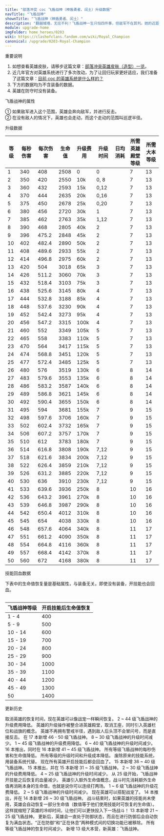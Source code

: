 ```yaml
---
title: "部落冲突 coc 飞盾战神（神盾勇者、闰土）升级数据"
navTitle: "飞盾战神"
shownTitle: "飞盾战神（神盾勇者、闰土）"
description: "翻越城墙，无往不利！飞盾战神一生只怕四件事，但敌军不在其列。她的近距离攻击非常适合用来摧毁近处的防御建筑。"
module: upgrade-home
imgFolder: home_heroes/0203
wiki: https://clashofclans.fandom.com/wiki/Royal_Champion
canonical: /upgrade/0203-Royal-Champion
---
```


<UnitInfo :folder="$frontmatter.imgFolder" imgSrc="Royal_Champion_info.png" :imgAlt="$frontmatter.navTitle" :description="$frontmatter.description" />

<SmallTitle>重要说明</SmallTitle>

1. 如想查看英雄皮肤，请移步这篇文章：[部落冲突英雄皮肤（造型）一览](/p/6540)。
2. 近几年官方对英雄系统进行了多次改动，为了让回归玩家更好适应，我们准备了这篇文章：[目前 coc 的英雄系统是什么样的？](/p/6827)
3. 下方的数据均为不含装备的数据。
4. 英雄在防守时没有装备。

<SmallTitle>飞盾战神的属性</SmallTitle>

<UnitProperties>
    <UnitProperty pKey="英雄类型" pValue="地面远程单位" />
    <UnitProperty pKey="攻击偏好" pValue="防御建筑 (偏好类型 2)" :isDefensePreferredTroop="true" />
    <UnitProperty pKey="伤害类型" pValue="单体伤害" />
    <UnitProperty pKey="攻击的目标" pValue="地面和空中目标" />
    <UnitProperty pKey="占据人口" pValue="25" />
    <UnitProperty pKey="移动速度" pValue="3 格/秒" />
    <UnitProperty pKey="攻击速度" pValue="1.2 秒/次" />
    <UnitProperty pKey="攻击距离" pValue="3 格" />
    <UnitProperty pKey="所需大本等级" pValue="13" />
    <UnitProperty pKey="搜索半径" pValue="10 格<sup>①</sup>" />
    <UnitProperty pKey="巡逻半径" pValue="3 格<sup>②</sup>" />
</UnitProperties>

① 如果敌军进入这个范围，英雄会奔向敌军，并进行反击。<br>
② 在没有敌人的情况下，英雄也会走动，而这个走动的范围叫巡逻半径。

<SmallTitle>升级数据</SmallTitle>

<script setup>
const tableExtraInfo = [
    {
        "column": 4,
        "type": "cost",
        "gpClass": "building",
        "icon": "Dark_Elixir"
    },
    {
        "column": 5,
        "type": "time",
        "gpClass": "building"
    },
    {
        "column": 6,
        "type": "dailyCost",
        "icon": "Dark_Elixir"
    }
];
</script>

<UnitTable :tableExtraInfo="tableExtraInfo">

| 等级 |每秒伤害|每次伤害|生命值 |升级费用|升级时间|日均消耗|所需英雄<br>殿堂等级|所需<br>大本等级|
| ---  |  ---  |  ---  |  ---  |  ---  |  ---  |   ---  |       ---        |      ---      |
|   1  |  340  | 408   |  2508 |     0 |  0    |        |         7        |       13      |
|   2  |  350  | 420   |  2550 |   10k |  0, 8 |        |         7        |       13      |
|   3  |  360  | 432   |  2593 |   15k |  0,12 |        |         7        |       13      |
|   4  |  370  | 444   |  2635 |   20k |  0,16 |        |         7        |       13      |
|   5  |  375  | 450   |  2678 |   25k |  0,20 |        |         7        |       13      |
|   6  |  380  | 456   |  2720 |   30k |  1    |        |         7        |       13      |
|   7  |  385  | 462   |  2763 |   35k |  1,12 |        |         7        |       13      |
|   8  |  390  | 468   |  2805 |   40k |  2    |        |         7        |       13      |
|   9  |  396  | 475.2 |  2848 |   45k |  2    |        |         7        |       13      |
|  10  |  402  | 482.4 |  2890 |   50k |  2    |        |         7        |       13      |
|  11  |  408  | 489.6 |  2933 |   55k |  2    |        |         7        |       13      |
|  12  |  414  | 496.8 |  2975 |   60k |  2    |        |         7        |       13      |
|  13  |  420  | 504   |  3018 |   65k |  3    |        |         7        |       13      |
|  14  |  426  | 511.2 |  3060 |   70k |  3    |        |         7        |       13      |
|  15  |  432  | 518.4 |  3103 |   75k |  3    |        |         7        |       13      |
|  16  |  438  | 525.6 |  3145 |   80k |  4    |        |         7        |       13      |
|  17  |  444  | 532.8 |  3188 |   85k |  4    |        |         7        |       13      |
|  18  |  448  | 537.6 |  3230 |   90k |  4    |        |         7        |       13      |
|  19  |  452  | 542.4 |  3273 |   95k |  4    |        |         7        |       13      |
|  20  |  456  | 547.2 |  3315 |  100k |  4    |        |         7        |       13      |
|  21  |  460  | 552   |  3349 |  105k |  5    |        |         7        |       13      |
|  22  |  465  | 558   |  3383 |  110k |  5    |        |         7        |       13      |
|  23  |  470  | 564   |  3417 |  115k |  5    |        |         7        |       13      |
|  24  |  474  | 568.8 |  3451 |  120k |  5    |        |         7        |       13      |
|  25  |  477  | 572.4 |  3485 |  125k |  5    |        |         7        |       13      |
|  26  |  480  | 576   |  3519 |  130k |  6    |        |         8        |       14      |
|  27  |  483  | 579.6 |  3553 |  135k |  6    |        |         8        |       14      |
|  28  |  486  | 583.2 |  3587 |  140k |  6    |        |         8        |       14      |
|  29  |  489  | 586.8 |  3621 |  145k |  6    |        |         8        |       14      |
|  30  |  492  | 590.4 |  3655 |  150k |  6    |        |         8        |       14      |
|  31  |  495  | 594   |  3681 |  155k |  7    |        |         9        |       15      |
|  32  |  498  | 597.6 |  3706 |  160k |  7    |        |         9        |       15      |
|  33  |  502  | 602.4 |  3732 |  165k |  7    |        |         9        |       15      |
|  34  |  506  | 607.2 |  3757 |  170k |  7    |        |         9        |       15      |
|  35  |  510  | 612   |  3783 |  180k |  7    |        |         9        |       15      |
|  36  |  514  | 616.8 |  3808 |  190k |  7,12 |        |         9        |       15      |
|  37  |  518  | 621.6 |  3834 |  200k |  7,12 |        |         9        |       15      |
|  38  |  522  | 626.4 |  3859 |  210k |  7,12 |        |         9        |       15      |
|  39  |  526  | 631.2 |  3885 |  220k |  7,12 |        |         9        |       15      |
|  40  |  530  | 636   |  3910 |  230k |  7,12 |        |         9        |       15      |
|  41  |  533  | 639.6 |  3936 |  250k |  8    |        |        10        |       16      |
|  42  |  536  | 643.2 |  3961 |  270k |  8    |        |        10        |       16      |
|  43  |  539  | 646.8 |  3987 |  290k |  8    |        |        10        |       16      |
|  44  |  542  | 650.4 |  4012 |  310k |  8    |        |        10        |       16      |
|  45  |  545  | 654   |  4038 |  330k |  8    |        |        10        |       16      |
|  46  |  548  | 657.6 |  4064 |  340k |  8    |        |        11        |       17      |
|  47  |  551  | 661.2 |  4090 |  350k |  8    |        |        11        |       17      |
|  48  |  554  | 664.8 |  4116 |  360k |  8    |        |        11        |       17      |
|  49  |  557  | 668.4 |  4142 |  370k |  8    |        |        11        |       17      |
|  50  |  560  | 672   |  4168 |  380k |  8    |        |        11        |       17      |
</UnitTable>

<SmallTitle>技能回血数据</SmallTitle>

下表中的生命值恢复量是基础属性，与装备无关。即使没有装备，开技能也会回血。

<Table maxWidth="25rem">

| 飞盾战神等级 | 开启技能后生命值恢复 |
|     ---     |         ---        |
|    1 - 4    |         400        |
|    5 - 9    |         500        |
|   10 - 14   |         600        |
|   15 - 19   |         700        |
|   20 - 24   |         800        |
|   25 - 29   |         900        |
|   30 - 34   |        1000        |
|   35 - 39   |        1100        |
|   40 - 44   |        1200        |
|   45 - 49   |        1300        |
|      50     |        1400        |
</Table>

<SmallTitle>更新历史</SmallTitle>

<Timeline>
    <TimelineItem date="2025/03/27">
        <TimelineRow>取消英雄的恢复时间，现在英雄可以像战宠一样瞬间恢复。</TimelineRow>
    </TimelineItem>
    <TimelineItem date="2025/03/24">
        <TimelineRow>2 ~ 44 级飞盾战神的升级费用降低。</TimelineRow>
    </TimelineItem>
    <TimelineItem date="2024/11/25">
        <TimelineRow>英雄的升级操作被整合进英雄殿堂，取消王座，同时引入英雄栏位和战旗的概念。</TimelineRow>
        <TimelineRow>英雄不再拥有警戒半径，遇到敌人后头顶不会冒问号，而是直接反击。</TimelineRow>
        <TimelineRow>在 17 本新增 46 - 50 级飞盾战神。</TimelineRow>
        <TimelineRow>8 ~ 30 级飞盾战神的升级时间减少。</TimelineRow>
        <TimelineRow>1 ~ 45 级飞盾战神的升级费用降低。</TimelineRow>
    </TimelineItem>
    <TimelineItem date="2024/06/18">
        <TimelineRow>6 ~ 40 级飞盾战神的升级时间减少。</TimelineRow>
    </TimelineItem>
    <TimelineItem date="2023/12/12">
        <TimelineRow>16 本推出，同时在 16 本新增 41 ~ 45 级飞盾战神。</TimelineRow>
        <TimelineRow>所有等级飞盾战神的每秒伤害和生命值降低。</TimelineRow>
        <TimelineRow>所有等级的升级时间和升级成本降低。</TimelineRow>
        <TimelineRow>废除原来的技能系统，用装备系统代替。</TimelineRow>
        <TimelineRow>现在所有英雄开启技能后都会回血了。</TimelineRow>
    </TimelineItem>
    <TimelineItem date="2023/06/12">
        <TimelineRow>15 本新增 36 ~ 40 级飞盾战神。</TimelineRow>
    </TimelineItem>
    <TimelineItem date="2022/10/10">
        <TimelineRow>15 本推出，并在 15 本新增 31 ~ 35 级飞盾战神。</TimelineRow>
        <TimelineRow>2 ~ 30 级飞盾战神的升级费用降低。</TimelineRow>
        <TimelineRow>4 ~ 25 级飞盾战神的升级时间减少。</TimelineRow>
    </TimelineItem>
    <TimelineItem date="2022/09/13">
        <TimelineRow>从 25 级开始，飞盾战神开技能之后恢复的血量减少。</TimelineRow>
    </TimelineItem>
    <TimelineItem date="2022/02/15">
        <TimelineRow>英雄引入额外生命值概念，战斗时先消耗额外生命值再消耗本身的生命值，也就是说你可以连续打两场。</TimelineRow>
    </TimelineItem>
    <TimelineItem date="2021/12/09">
        <TimelineRow>1 ~ 6 级飞盾战神的升级花费降低。</TimelineRow>
        <TimelineRow>2 ~ 5 级飞盾战神的升级时间减少。</TimelineRow>
    </TimelineItem>
    <TimelineItem date="2021/04/12">
        <TimelineRow>现在英雄可以搭配战宠了。</TimelineRow>
        <TimelineRow>14 本推出，并在 14 本新增 26 ~ 30 级飞盾战神。</TimelineRow>
    </TimelineItem>
    <TimelineItem date="2020/12/07">
        <TimelineRow>战斗结束时，如果英雄的技能尚未使用，英雄会自动恢复一部分生命值（数值等于他们使用技能时可恢复的生命值）。这样就缩短了英雄的冷却时间，让他们可以更快投入下一场战斗！</TimelineRow>
        <TimelineRow>13 本新增 21 ~ 25 级飞盾战神。</TimelineRow>
    </TimelineItem>
    <TimelineItem date="2020/10/12">
        <TimelineRow>更新后，英雄会一直处于防御状态，而且在进行防御后会自动恢复为满血状态。“正在防御”和“正在休息”两种模式间的切换功能已被移除。</TimelineRow>
    </TimelineItem>
    <TimelineItem date="2020/06/22">
        <TimelineRow>所有等级飞盾战神的恢复时间减少。</TimelineRow>
    </TimelineItem>
    <TimelineItem date="2019/12/09">
        <TimelineRow>新增 13 级大本营，新英雄：飞盾战神。</TimelineRow>
    </TimelineItem>
    <TimelineItem :historyBottom="true" />
</Timeline>
